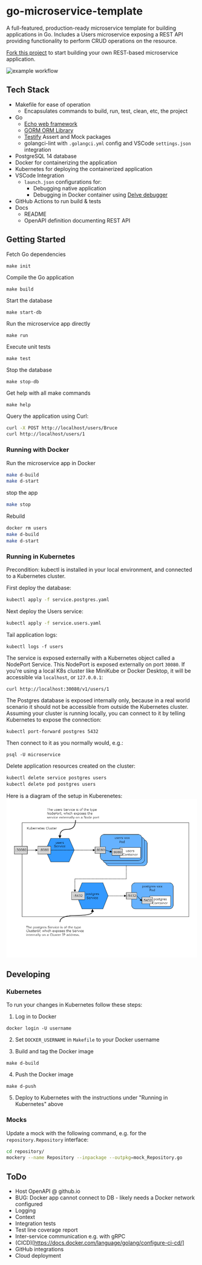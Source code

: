 # go-microservice-template

A full-featured, production-ready microservice template for building applications in Go.  Includes a Users microservice exposing a REST API providing functionality to perform CRUD operations on the resource.

[Fork this project](https://github.com/bruc3mackenzi3/go-microservice-template/fork) to start building your own REST-based microservice application.

![example workflow](https://github.com/bruc3mackenzi3/microservice-demo/actions/workflows/go.yml/badge.svg)

## Tech Stack
* Makefile for ease of operation
  * Encapsulates commands to build, run, test, clean, etc, the project
* Go
  * [Echo web framework](https://github.com/labstack/echo)
  * [GORM ORM Library](https://github.com/go-gorm/gorm)
  * [Testify](https://github.com/stretchr/testify) Assert and Mock packages
  * golangci-lint with `.golangci.yml` config and VSCode `settings.json` integration
* PostgreSQL 14 database
* Docker for containerizing the application
* Kubernetes for deploying the containerized application
* VSCode Integration
  * `launch.json` configurations for:
    * Debugging native application
    * Debugging in Docker container using [Delve debugger](https://github.com/go-delve/delve)
* GitHub Actions to run build & tests
* Docs
  * README
  * OpenAPI definition documenting REST API

## Getting Started
Fetch Go dependencies
```
make init
```

Compile the Go application
```
make build
```

Start the database
```
make start-db
```

Run the microservice app directly
```
make run
```

Execute unit tests
```
make test
```

Stop the database
```
make stop-db
```

Get help with all make commands
```
make help
```

Query the application using Curl:
```bash
curl -X POST http://localhost/users/Bruce
curl http://localhost/users/1
```

### Running with Docker
Run the microservice app in Docker
```sh
make d-build
make d-start
```

stop the app
```sh
make stop
```

Rebuild
```bash
docker rm users
make d-build
make d-start
```

### Running in Kubernetes
Precondition: kubectl is installed in your local environment, and connected to a Kubernetes cluster.

First deploy the database:
```sh
kubectl apply -f service.postgres.yaml
```

Next deploy the Users service:
```sh
kubectl apply -f service.users.yaml
```

Tail application logs:
```
kubectl logs -f users
```

The service is exposed externally with a Kubernetes object called a NodePort Service.  This NodePort is exposed externally on port `30080`.  If you're using a local K8s cluster like MiniKube or Docker Desktop, it will be accessible via `localhost`, or `127.0.0.1`:
```
curl http://localhost:30080/v1/users/1
```

The Postgres database is exposed internally only, because in a real world scenario it should not be accessible from outside the Kubernetes cluster.  Assuming your cluster is running locally, you can connect to it by telling Kubernetes to expose the connection:
```
kubectl port-forward postgres 5432
```
Then connect to it as you normally would, e.g.:
```
psql -U microservice
```

Delete application resources created on the cluster:
```sh
kubectl delete service postgres users
kubectl delete pod postgres users
```

Here is a diagram of the setup in Kuberenetes:
![alt text](./k8s.png)

## Developing
### Kubernetes
To run your changes in Kubernetes follow these steps:

1. Log in to Docker
```
docker login -U username
```

2. Set `DOCKER_USERNAME` in `Makefile` to your Docker username

3. Build and tag the Docker image
```
make d-build
```

4. Push the Docker image
```
make d-push
```

5. Deploy to Kubernetes with the instructions under "Running in Kubernetes" above

### Mocks
Update a mock with the following command, e.g. for the `repository.Repository` interface:
```bash
cd repository/
mockery --name Repository --inpackage --outpkg=mock_Repository.go
```

## ToDo
* Host OpenAPI @ github.io
* BUG: Docker app cannot connect to DB - likely needs a Docker network configured
* Logging
* Context
* Integration tests
* Test line coverage report
* Inter-service communication e.g. with gRPC
* (CICD)[https://docs.docker.com/language/golang/configure-ci-cd/]
* GitHub integrations
* Cloud deployment
